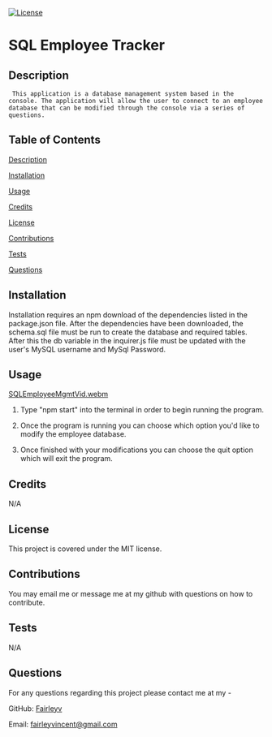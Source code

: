 [![License](https://img.shields.io/badge/License-MIT-yellow.svg)](https://opensource.org/licenses/MIT)

# SQL Employee Tracker 

## Description 

	 This application is a database management system based in the console. The application will allow the user to connect to an employee database that can be modified through the console via a series of questions.  

## Table of Contents

  [Description](#description)

  [Installation](#installation)

  [Usage](#usage)

  [Credits](#credits)

  [License](#license)

  [Contributions](#contributions)

  [Tests](#tests)

  [Questions](#questions)
  
## Installation

Installation requires an npm download of the dependencies listed in the package.json file. After the dependencies have been downloaded, the schema.sql file must be run to create the database and required tables. After this the db variable in the inquirer.js file must be updated with the user's MySQL username and MySql Password.  

## Usage 
[SQLEmployeeMgmtVid.webm](https://github.com/fairleyv/SQLEmployeeTracker/assets/126346803/5622a467-c315-4392-b758-1ad22a2b29df)

1. Type "npm start" into the terminal in order to begin running the program. 

2. Once the program is running you can choose which option you'd like to modify the employee database. 

3. Once finished with your modifications you can choose the quit option which will exit the program.  

## Credits 

N/A 

## License 

This project is covered under the MIT license. 
 
## Contributions 

You may email me or message me at my github with questions on how to contribute. 

## Tests 

N/A

## Questions 

For any questions regarding this project please contact me at my -

GitHub: [Fairleyv](https://github.com/Fairleyv) 

Email: fairleyvincent@gmail.com
